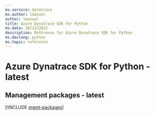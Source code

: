 ```yaml
---
ms.service: dynatrace
ms.author: lmazuel
author: lmazuel
title: Azure Dynatrace SDK for Python
ms.data: 10/13/2022
description: Reference for Azure Dynatrace SDK for Python
ms.devlang: python
ms.topic: reference
---
```

# Azure Dynatrace SDK for Python - latest

## Management packages - latest
[!INCLUDE [mgmt-packages](dynatrace-mgmt-index.md)]